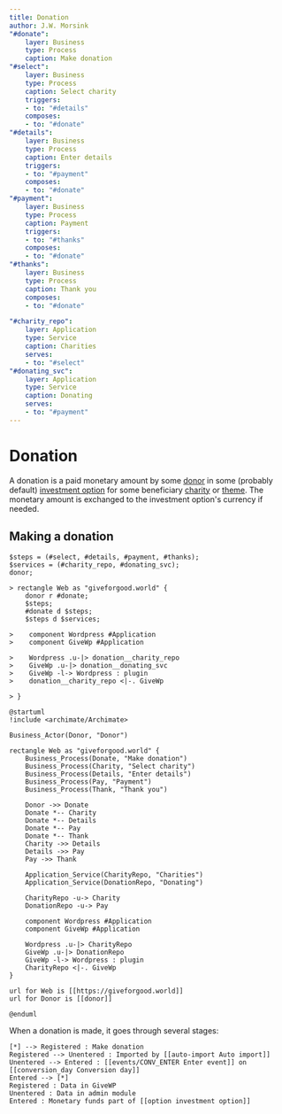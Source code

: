 ```yaml
---
title: Donation
author: J.W. Morsink
"#donate":
    layer: Business
    type: Process
    caption: Make donation
"#select":
    layer: Business
    type: Process
    caption: Select charity
    triggers:
    - to: "#details"
    composes:
    - to: "#donate"
"#details":
    layer: Business
    type: Process
    caption: Enter details
    triggers:
    - to: "#payment"
    composes:
    - to: "#donate"
"#payment":
    layer: Business
    type: Process
    caption: Payment
    triggers:
    - to: "#thanks"
    composes:
    - to: "#donate"
"#thanks":
    layer: Business
    type: Process
    caption: Thank you    
    composes:
    - to: "#donate"

"#charity_repo":
    layer: Application
    type: Service
    caption: Charities
    serves:
    - to: "#select"
"#donating_svc":
    layer: Application
    type: Service
    caption: Donating
    serves:
    - to: "#payment"
---
```


# Donation

A donation is a paid monetary amount by some [donor](./donor) in some (probably default) [investment option](./option) for some beneficiary [charity](./charity) or [theme](./theme).
The monetary amount is exchanged to the investment option's currency if needed.

## Making a donation

```arch(plantuml)
$steps = (#select, #details, #payment, #thanks);
$services = (#charity_repo, #donating_svc);
donor;

> rectangle Web as "giveforgood.world" {
    donor r #donate;
    $steps;
    #donate d $steps;
    $steps d $services;

>    component Wordpress #Application
>    component GiveWp #Application

>    Wordpress .u-|> donation__charity_repo
>    GiveWp .u-|> donation__donating_svc
>    GiveWp -l-> Wordpress : plugin
>    donation__charity_repo <|-. GiveWp

> }
```

```plantuml
@startuml
!include <archimate/Archimate>

Business_Actor(Donor, "Donor")

rectangle Web as "giveforgood.world" {
    Business_Process(Donate, "Make donation")
    Business_Process(Charity, "Select charity")
    Business_Process(Details, "Enter details")
    Business_Process(Pay, "Payment")
    Business_Process(Thank, "Thank you")

    Donor ->> Donate
    Donate *-- Charity
    Donate *-- Details
    Donate *-- Pay
    Donate *-- Thank
    Charity ->> Details
    Details ->> Pay
    Pay ->> Thank

    Application_Service(CharityRepo, "Charities")
    Application_Service(DonationRepo, "Donating")

    CharityRepo -u-> Charity
    DonationRepo -u-> Pay

    component Wordpress #Application
    component GiveWp #Application

    Wordpress .u-|> CharityRepo
    GiveWp .u-|> DonationRepo
    GiveWp -l-> Wordpress : plugin
    CharityRepo <|-. GiveWp
}

url for Web is [[https://giveforgood.world]]
url for Donor is [[donor]]

@enduml
```

When a donation is made, it goes through several stages:

```plantuml
[*] --> Registered : Make donation
Registered --> Unentered : Imported by [[auto-import Auto import]]
Unentered --> Entered : [[events/CONV_ENTER Enter event]] on [[conversion_day Conversion day]]
Entered --> [*]
Registered : Data in GiveWP
Unentered : Data in admin module
Entered : Monetary funds part of [[option investment option]]
```
